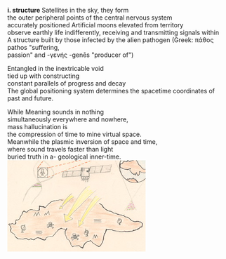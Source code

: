 **i. structure** Satellites in the sky, they form<br>
the outer peripheral points of the central nervous system<br>
accurately positioned Artificial moons elevated from territory<br>
observe earthly life indifferently, receiving and transmitting signals within<br>
A structure built by those infected by the alien pathogen (Greek: πάθος pathos "suffering,<br>
passion" and -γενής -genēs "producer of")

Entangled in the inextricable void<br>
tied up with constructing<br>
constant parallels of progress and decay<br>
The global positioning system determines the spacetime coordinates of
past and future.<br>

While Meaning sounds in nothing<br>
simultaneously everywhere and nowhere,<br>
mass hallucination is<br>
the compression of time to mine virtual space.<br>
Meanwhile the plasmic inversion of space and time,<br>
where sound travels faster than light<br>
buried truth in a- geological inner-time.<br>
![](https://github.com/the-vtex-files/the-vtex-files.github.io/blob/master/images/structure.jpg)

